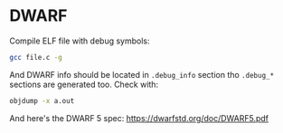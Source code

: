 # DWARF

Compile ELF file with debug symbols:

```sh
gcc file.c -g
```

And DWARF info should be located in `.debug_info` section tho `.debug_*` sections are generated too. Check with:

```sh
objdump -x a.out
```

And here's the DWARF 5 spec: https://dwarfstd.org/doc/DWARF5.pdf
